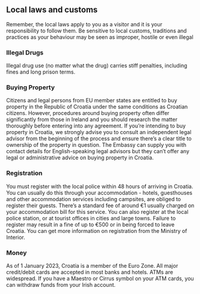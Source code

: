 ## Local laws and customs

Remember, the local laws apply to you as a visitor and it is your responsibility to follow them. Be sensitive to local customs, traditions and practices as your behaviour may be seen as improper, hostile or even illegal

### **Illegal Drugs**

Illegal drug use (no matter what the drug) carries stiff penalties, including fines and long prison terms.

### **Buying Property**

Citizens and legal persons from EU member states are entitled to buy property in the Republic of Croatia under the same conditions as Croatian citizens. However, procedures around buying property often differ significantly from those in Ireland and you should research the matter thoroughly before entering into any agreement. If you’re intending to buy property in Croatia, we strongly advise you to consult an independent legal advisor from the beginning of the process and ensure there’s a clear title to ownership of the property in question. The Embassy can supply you with contact details for English-speaking legal advisors but they can’t offer any legal or administrative advice on buying property in Croatia.

### **Registration**

You must register with the local police within 48 hours of arriving in Croatia. You can usually do this through your accommodation - hotels, guesthouses and other accommodation services including campsites, are obliged to register their guests. There’s a standard fee of around €1 usually charged on your accommodation bill for this service. You can also register at the local police station, or at tourist offices in cities and large towns. Failure to register may result in a fine of up to €500 or in being forced to leave Croatia. You can get more information on registration from the Ministry of Interior.

### **Money**

As of 1 January 2023, Croatia is a member of the Euro Zone. All major credit/debit cards are accepted in most banks and hotels. ATMs are widespread. If you have a Maestro or Cirrus symbol on your ATM cards, you can withdraw funds from your Irish account.